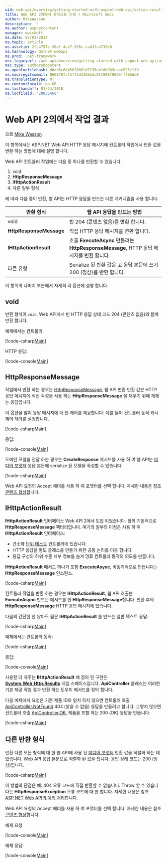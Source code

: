 ```yaml
---
uid: web-api/overview/getting-started-with-aspnet-web-api/action-results
title: Web API 2의에서 동작으로 인해 | Microsoft Docs
author: MikeWasson
description: ''
ms.author: aspnetcontent
manager: wpickett
ms.date: 02/03/2014
ms.topic: article
ms.assetid: 2fc4797c-38ef-4cc7-926c-ca431c4739e8
ms.technology: dotnet-webapi
ms.prod: .net-framework
msc.legacyurl: /web-api/overview/getting-started-with-aspnet-web-api/action-results
msc.type: authoredcontent
ms.openlocfilehash: d0db5c6d45020861d7295ab1db989caee525fff9
ms.sourcegitcommit: 060879fcf3f73d2366b5c811986f8695fff65db8
ms.translationtype: MT
ms.contentlocale: ko-KR
ms.lasthandoff: 01/24/2018
ms.locfileid: "28036468"
---
```

<a name="action-results-in-web-api-2"></a>Web API 2의에서 작업 결과
====================
으로 [Mike Wasson](https://github.com/MikeWasson)

이 항목에서는 ASP.NET Web API HTTP 응답 메시지에 컨트롤러 작업에서 반환 값을 변환 하는 방법에 대해 설명 합니다.

Web API 컨트롤러 작업에는 다음 중 하나를 반환할 수 있습니다.

1. void
2. **HttpResponseMessage**
3. **IHttpActionResult**
4. 다른 일부 형식

에 따라 다음 중이 반환, 웹 API는 HTTP 응답을 만드는 다른 메커니즘을 사용 합니다.

| 반환 형식 | 웹 API 응답을 만드는 방법 |
| --- | --- |
| void | 빈 204 (콘텐츠 없음)를 반환 합니다. |
| **HttpResponseMessage** | 직접 HTTP 응답 메시지를 변환 합니다. |
| **IHttpActionResult** | 호출 **ExecuteAsync** 만들려는 **HttpResponseMessage**, HTTP 응답 메시지를 변환 합니다. |
| 다른 유형 | Serialize 된 반환 값은 고 응답 본문에 쓰기 200 (정상)를 반환 합니다. |

이 항목의 나머지 부분에서 자세히 각 옵션에 설명 합니다.

## <a name="void"></a>void

반환 형식이 `void`, Web API에서 빈 HTTP 응답 상태 코드 204 (콘텐츠 없음)와 함께 반환 합니다.

예제에서는 컨트롤러:

[!code-csharp[Main](action-results/samples/sample1.cs)]

HTTP 응답:

[!code-console[Main](action-results/samples/sample2.cmd)]

## <a name="httpresponsemessage"></a>HttpResponseMessage

작업에서 반환 하는 경우는 [HttpResponseMessage](https://msdn.microsoft.com/library/system.net.http.httpresponsemessage.aspx), 웹 API 변환 반환 값은 HTTP 응답 메시지에 직접 속성을 사용 하는 **HttpResponseMessage** 을 채우기 위해 개체는 응답입니다.

이 옵션을 많이 응답 메시지에 대 한 제어를 제공합니다. 예를 들어 컨트롤러 동작 캐시 제어 헤더를 설정합니다.

[!code-csharp[Main](action-results/samples/sample3.cs)]

응답:

[!code-console[Main](action-results/samples/sample4.cmd?highlight=2)]

도메인 모델을 전달 하는 경우는 **CreateResponse** 메서드를 사용 하 여 웹 API는 [미디어 포맷터](../formats-and-model-binding/media-formatters.md) 응답 본문에 serialize 된 모델을 작성할 수 있습니다.

[!code-csharp[Main](action-results/samples/sample5.cs)]

Web API 요청의 Accept 헤더를 사용 하 여 포맷터를 선택 합니다. 자세한 내용은 참조 [콘텐츠 협상](../formats-and-model-binding/content-negotiation.md)합니다.

## <a name="ihttpactionresult"></a>IHttpActionResult

**IHttpActionResult** 인터페이스 Web API 2에서 도입 되었습니다. 정의 기본적으로 **HttpResponseMessage** 팩터리입니다. 여기의 일부의 이점은 사용 하 여 **IHttpActionResult** 인터페이스:

- 간소화 [단위 테스트](../testing-and-debugging/unit-testing-controllers-in-web-api.md) 컨트롤러에 있습니다.
- HTTP 응답을 별도 클래스를 만들기 위한 공통 논리를 이동 합니다.
- 응답 구성의 하위 수준 세부 정보를 숨겨 명료 컨트롤러 동작의 의도를 만듭니다.

**IHttpActionResult** 메서드 하나가 포함 **ExecuteAsync**, 비동기적으로 만듭니다는 **HttpResponseMessage** 인스턴스.

[!code-csharp[Main](action-results/samples/sample6.cs)]

컨트롤러 작업을 반환 하는 경우는 **IHttpActionResult**, 웹 API 호출는 **ExecuteAsync** 만드는 메서드를 한 **HttpResponseMessage**합니다. 변환 후의 **HttpResponseMessage** HTTP 응답 메시지에 있습니다.

다음의 간단한 한 않아도 됨은 **IHttpActionResult** 를 만드는 일반 텍스트 응답:

[!code-csharp[Main](action-results/samples/sample7.cs)]

예제에서는 컨트롤러 동작:

[!code-csharp[Main](action-results/samples/sample8.cs)]

응답:

[!code-console[Main](action-results/samples/sample9.cmd)]

사용할 더 자주는 **IHttpActionResult** 에 정의 된 구현은  **[System.Web.Http.Results](https://msdn.microsoft.com/library/system.web.http.results.aspx)**  네임 스페이스입니다. **ApiController** 클래스는 이러한 기본 제공 작업 결과 반환 하는 도우미 메서드를 정의 합니다.

다음 예제에서 요청은 기존 제품 ID와 일치 하지 않으면 컨트롤러 호출 [ApiController.NotFound](https://msdn.microsoft.com/library/system.web.http.apicontroller.notfound.aspx) 404 (찾을 수 없음) 응답을 만들려고 합니다. 그렇지 않으면 컨트롤러 호출 [ApiController.OK](https://msdn.microsoft.com/library/dn314591.aspx), 제품을 포함 하는 200 (OK) 응답을 만듭니다.

[!code-csharp[Main](action-results/samples/sample10.cs)]

## <a name="other-return-types"></a>다른 반환 형식

반환 다른 모든 형식에 대 한 웹 API에 사용 된 [미디어 포맷터](../formats-and-model-binding/media-formatters.md) 반환 값을 직렬화 하는 데 있습니다. Web API 응답 본문으로 직렬화 된 값을 씁니다. 응답 상태 코드는 200 (정상)입니다.

[!code-csharp[Main](action-results/samples/sample11.cs)]

이 방법의 단점은 예: 404 오류 코드에 직접 반환할 수 없습니다. Throw 할 수 있습니다는 **HttpResponseException** 오류 코드에 대 한 합니다. 자세한 내용은 참조 [ASP.NET Web API의 예외 처리](../error-handling/exception-handling.md)합니다.

Web API 요청의 Accept 헤더를 사용 하 여 포맷터를 선택 합니다. 자세한 내용은 참조 [콘텐츠 협상](../formats-and-model-binding/content-negotiation.md)합니다.

예제 요청

[!code-console[Main](action-results/samples/sample12.cmd)]

예제 응답:

[!code-console[Main](action-results/samples/sample13.cmd)]
